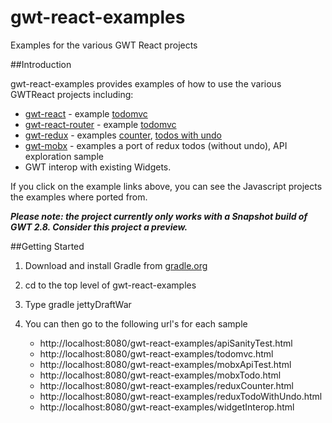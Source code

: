 # gwt-react-examples
Examples for the various GWT React projects

##Introduction

gwt-react-examples provides examples of how to use the various GWTReact projects including:

* [gwt-react](https://github.com/GWTReact/gwt-react) - example [todomvc](https://github.com/GWTReact/gwt-react)
* [gwt-react-router](https://github.com/GWTReact/gwt-react-router) - example [todomvc](https://github.com/GWTReact/gwt-react)
* [gwt-redux](https://github.com/GWTReact/gwt-redux) - examples [counter](https://github.com/reactjs/redux/tree/master/examples/counter), [todos with undo](https://github.com/reactjs/redux/tree/master/examples/todos-with-undo)
* [gwt-mobx](https://github.com/mobxjs/mobx) - examples a port of redux todos (without undo), API exploration sample
* GWT interop with existing Widgets.

If you click on the example links above, you can see the Javascript projects the examples where ported from.

***Please note: the project currently only works with a Snapshot build of GWT 2.8. Consider this project a preview.***

##Getting Started

1. Download and install Gradle from [gradle.org](http://gradle.org/)

2. cd to the top level of gwt-react-examples

3. Type gradle jettyDraftWar

4. You can then go to the following url's for each sample

    * http://localhost:8080/gwt-react-examples/apiSanityTest.html
    * http://localhost:8080/gwt-react-examples/todomvc.html
    * http://localhost:8080/gwt-react-examples/mobxApiTest.html
    * http://localhost:8080/gwt-react-examples/mobxTodo.html
    * http://localhost:8080/gwt-react-examples/reduxCounter.html
    * http://localhost:8080/gwt-react-examples/reduxTodoWithUndo.html
    * http://localhost:8080/gwt-react-examples/widgetInterop.html
